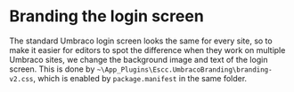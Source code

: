 # Branding the login screen

The standard Umbraco login screen looks the same for every site, so to make it easier for editors to spot the difference when they work on multiple Umbraco sites, we change the background image and text of the login screen. This is done by `~\App_Plugins\Escc.UmbracoBranding\branding-v2.css`, which is enabled by `package.manifest` in the same folder. 